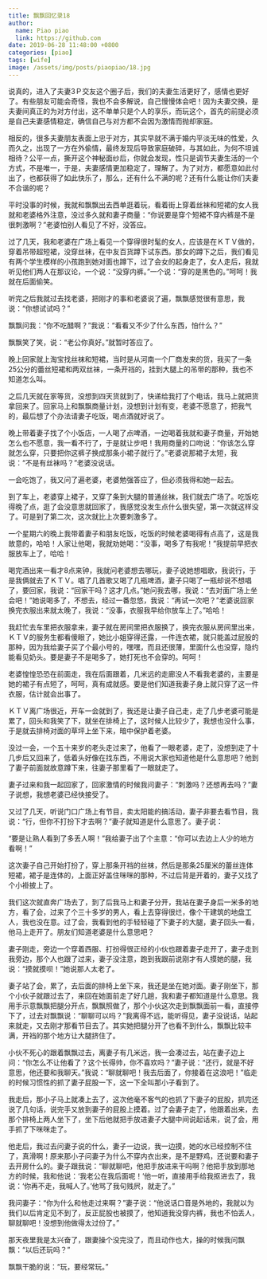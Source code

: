 ```yaml
---
title: 飘飘回忆录18
author:
  name: Piao piao
  link: https://github.com
date: 2019-06-28 11:48:00 +0800
categories: [piao]
tags: [wife]
image: /assets/img/posts/piaopiao/18.jpg
---
```


说真的，进入了夫妻3Ｐ交友这个圈子后，我们的夫妻生活更好了，感情也更好了。有些朋友可能会奇怪，我也不会多解说，自己慢慢体会吧！因为夫妻交换，是夫妻间真正的为对方付出，这不单单只是个人的享乐，而玩这个，首先的前提必须是自己夫妻感情稳定，确信自己与对方都不会因为激情而抛却家庭。

相反的，很多夫妻朋友表面上忠于对方，其实早就不满于婚内平淡无味的性爱，久而久之，出现了一方在外偷情，最终发现后导致家庭破碎，与其如此，为何不坦诚相待？公平一点，撕开这个神秘面纱后，你就会发现，性只是调节夫妻生活的一个方式，不是唯一，于是，夫妻感情更加稳定了，理解了。为了对方，都愿意如此付出了，也都获得了如此快乐了，那么，还有什么不满的呢？还有什么能让你们夫妻不合谐的呢？

平时没事的时候，我就和飘飘出去西单逛着玩，看着街上穿着丝袜和短裙的女人我就和老婆格外注意，没过多久就和妻子商量：“你说要是穿个短裙不穿内裤是不是很刺激啊？”老婆怕别人看见了不好，没答应。

过了几天，我和老婆在广场上看见一个穿得很时髦的女人，应该是在ＫＴＶ做的，穿着吊带超短裙，没穿丝袜，在中友百货蹲下试东西。那女的蹲下之后，我们看见有两个学生模样的小孩跑到她对面也蹲下，过了会女的起身走了，女人走后，我就听见他们两人在那议论，一个说：“没穿内裤。”一个说：“穿的是黑色的。”呵呵！我就在后面偷笑。

听完之后我就过去找老婆，把刚才的事和老婆说了遍，飘飘感觉很有意思，我说：“你想试试吗？”

飘飘问我：“你不吃醋啊？”我说：“看看又不少了什么东西，怕什么？”

飘飘笑了笑，说：“老公你真好。”就暂时答应了。

晚上回家就上淘宝找丝袜和短裙，当时是从河南一个厂商发来的货，我买了一条25公分的蕾丝短裙和两双丝袜，一条开裆的，挂到大腿上的吊带的那种，我也不知道怎么叫。

之后几天就在家等货，没想到四天货就到了，快递给我打了个电话，我马上就把货拿回来了。回家马上和飘飘商量计划，没想到计划有变，老婆不愿意了，把我气的，最后想了个办法请妻子吃饭，喝点酒就好说了。

晚上带着妻子找了个小饭店，一人喝了点啤酒，一边喝着我就和妻子商量，开始她怎么也不愿意，我一看不行了，于是就让步吧！我用商量的口吻说：“你该怎么穿就怎么穿，只要把你这裤子换成那条小裙子就行了。”老婆说那裙子太短，我说：“不是有丝袜吗？”老婆没说话。

一会吃饱了，我又问了遍老婆，老婆勉强答应了，但必须我得和她一起去。

到了车上，老婆穿上裙子，又穿了条到大腿的普通丝袜，我们就去广场了。吃饭吃得晚了点，逛了会没意思就回家了，我感觉没发生点什么很失望，第一次就这样没了。可是到了第二次，这次就比上次要刺激多了。

一个星期六的晚上我带着妻子和朋友吃饭，吃饭的时候老婆喝得有点高了，这是我故意的，哈哈！人家让他喝，我就劝她喝：“没事，喝多了有我呢！”我提前早把衣服放车上了，哈哈！

喝完酒出来一看才8点来钟，我就问老婆想去哪玩，妻子说她想唱歌，我说行，于是我俩就去了ＫＴＶ。唱了几首歌又喝了几瓶啤酒，妻子只喝了一瓶却说不想唱了，要回家，我说：“回家干吗？这才几点。”她问我去哪，我说：“去对面广场上坐会吧！”她说喝多了，不想去，经过一番忽悠，我说：“再试一次吧？”老婆说回家换完衣服出来就太晚了，我说：“没事，衣服我早给你放车上了。”哈哈！

我赶忙去车里把衣服拿来，妻子就在房间里把衣服换了，换完衣服从房间里出来，ＫＴＶ的服务生都看傻眼了，她比小姐穿得还露，一件连衣裙，就只能盖过屁股的那种，因为我给妻子买了个最小号的，嘿嘿，而且还很薄，里面什么也没穿，隐约能看见奶头。要是妻子不是喝多了，她打死也不会穿的。呵呵！

老婆惶惶恐恐在前面走，我在后面跟着，几米远的走廊没人不看我老婆的，主要是她的裙子有点短了，呵呵，真有成就感。要是他们知道我妻子身上就只穿了这一件衣服，估计就会出事了。

ＫＴＶ离广场很近，开车一会就到了，我还是让妻子自己走，走了几步老婆可能是累了，回头和我笑了下，就坐在排椅上了，这时候人比较少了，我想也没什么事，于是就去排椅对面的草坪上坐下来，暗中保护着老婆。

没过一会，一个五十来岁的老头走过来了，他看了一眼老婆，走了，没想到走了十几步后又回来了，低着头好像在找东西，不用说大家也知道他是什么意思吧？他到了妻子前面就故意蹲下来，往妻子那里看了一眼就走了。

妻子过来和我一起回家了，回家激情的时候我问妻子：“刺激吗？还想再去吗？”妻子说想，我想老婆已经快接受了。

又过了几天，听说门口广场上有节目，卖太阳能的搞活动，妻子非要去看节目，我说：“行，但你不打扮下才去啊？”妻子就知道是什么意思了。妻子说：

“要是让熟人看到了多丢人啊！”我给妻子出了个主意：“你可以去边上人少的地方看啊！”

这次妻子自己开始打扮了，穿上那条开裆的丝袜，然后是那条25厘米的蕾丝连体短裙，裙子是连体的，上面正好盖住咪咪的那种，不过后背是开着的，妻子又找了个小褂披上了。

我们这次就直奔广场去了，到了后我马上和妻子分开，我站在妻子身后一米多的地方，看了会，过来了个三十多岁的男人，看上去穿得很烂，像个干建筑的地盘工人，我也没在意。过了会，我看到他的手轻轻碰了下妻子的大腿，妻子回头一看，他马上走开了。朋友们知道老婆是什么意思吧？

妻子刚走，旁边一个穿着西服、打扮得很正经的小伙也跟着妻子走开了，妻子走到我旁边，那个人也跟了过来，妻子没注意，跑到我跟前说刚才有人摸她的腿，我说：“摸就摸呗！”她说那人太老了。

妻子站了会，累了，去后面的排椅上坐下来，我还是坐在她对面。妻子刚坐下，那个小伙子就跟过去了，来回在她面前走了好几趟，我和妻子都知道是什么意思。我用手示意飘飘把腿分开点，飘飘照做了，那个小伙这次走到飘飘面前一看，直接停下了，过去对飘飘说：“聊聊可以吗？”我离得不远，能听得见，妻子没说话，站起来就走，又去刚才那看节目去了。其实她把腿分开了也看不到什么，飘飘比较丰满，开裆的那个地方让大腿挤住了。

小伙不死心的跟着飘飘过去，离妻子有几米远，我一会凑过去，站在妻子边上问：“你怎么不让他看了？这个长得帅，你不喜欢吗？”妻子说：“还行，就是不好意思，他还要和我聊天。”我说：“聊就聊吧！我去后面了，你接着在这浪吧！”临走的时候习惯性的抓了妻子屁股一下，这一下全叫那小子看到了。

我走后，那小子马上就凑上去了，这次他毫不客气的也抓了下妻子的屁股，抓完还说了几句话，说完手又放到妻子的屁股上摸着。过了会妻子走了，他跟着出来，去那个排椅上两人坐下了，坐下后他就把手放进妻子大腿中间说起话来，说了会，用手抓了下咪咪走了。

他走后，我过去问妻子说的什么，妻子一边说，我一边摸，她的水已经控制不住了，真滑啊！原来那小子问妻子为什么不穿内衣出来，是不是野鸡，还说要和妻子去开房什么的。妻子跟我说：“聊就聊吧，他把手放进来干吗啊？他把手放到那地方的时候，我和他说：‘我老公在我后面呢！’他一听，直接用手给我抠进去了，我说：‘你再不走，我喊人了。’他骂了我句贱屄，就走了。”

我问妻子：“你为什么和他走过来啊？”妻子说：“他说话口音是外地的，我就以为我们以后肯定见不到了，反正屁股也被摸了，他知道我没穿内裤，我也不怕丢人，聊就聊吧！没想到他做得太过份了。”

那天夜里我是太兴奋了，跟妻操个没完没了，而且动作也大，操的时候我问飘飘：“以后还玩吗？”

飘飘干脆的说：“玩，要经常玩。”